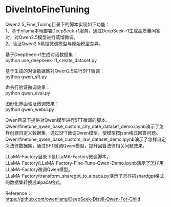 # DiveIntoFineTuning

Qwen2.5_Fine_Tuning目录下的脚本实现如下功能：  
1、基于ollama本地部署DeepSeek-r1服务，通过DeepSeek-r1生成高质量问答对，对Qwen2.5模型进行蒸馏微调。  
2、验证Qwen2.5蒸馏微调模型与原始模型差异。  

基于DeepSeek-r1生成对话数据集：  
python use_deepseek-r1_create_dataset.py  

基于生成的对话数据集对Qwen2.5进行SFT微调：  
python qwen_sft.py  

命令行验证微调效果：  
python qwen_eval.py  

图形化界面验证微调效果：  
python qwen_webui.py  

Qwen目录下提供对Qwen模型进行SFT微调的脚本。  
Qwen/finetune_qwen_base_custom_city_date_dataset_demo.ipynb演示了怎样创建自定义数据集，通过SFT微调Qwen模型，使模型按json格式回答问题。  
Qwen/finetune_qwen_base_custom_law_dataset_demo.ipynb演示了怎样自定义法律数据集，通过SFT微调Qwen模型，提升回答法律相关问题效果。  
  
LLaMA-Factory目录下是LLaMA-Factory微调脚本。  
LLaMA-Factory/LLaMA-Factory-Fine-Tune-Qwen-Demo.ipynb演示了怎样用LLaMA-Factory微调Qwen模型。  
LLaMA-Factory/transform_sharegpt_to_alpaca.py演示了怎样把shardgpt格式的数据集转换成alpaca格式。  
  
Reference：  
https://github.com/owenliang/DeepSeek-Distill-Qwen-For-Child
